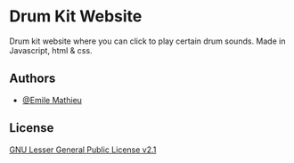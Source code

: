 # Drum Kit Website

Drum kit website where you can click to play certain drum sounds. Made in Javascript, html & css.


## Authors

- [@Emile Mathieu](https://github.com/emile-mathieu)


## License

[GNU Lesser General Public License v2.1](https://www.gnu.org/licenses/old-licenses/lgpl-2.1.en.html)

